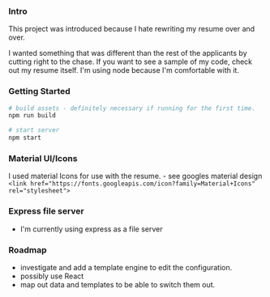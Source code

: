 ### Intro

This project was introduced because I hate rewriting my resume over and over.

I wanted something that was different than the rest of the applicants by cutting right to the chase.
If you want to see a sample of my code, check out my resume itself.
I'm using node because I'm comfortable with it.

### Getting Started

``` bash
# build assets - definitely necessary if running for the first time.
npm run build

# start server
npm start
```

### Material UI/Icons
I used material Icons for use with the resume. - see googles material design
    ```<link href="https://fonts.googleapis.com/icon?family=Material+Icons" rel="stylesheet">```

### Express file server
- I'm currently using express as a file server

### Roadmap
- investigate and add a template engine to edit the configuration.
- possibly use React
- map out data and templates to be able to switch them out.
